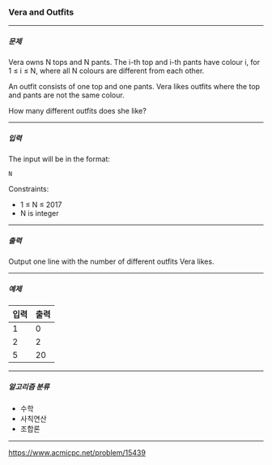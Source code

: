### Vera and Outfits

***

##### 문제
Vera owns N tops and N pants. The i-th top and i-th pants have colour i, for 1 ≤ i ≤ N, where all N colours are different from each other.

An outfit consists of one top and one pants. Vera likes outfits where the top and pants are not the same colour.

How many different outfits does she like?

***

##### 입력
The input will be in the format:

```
N
```

Constraints:
* 1 ≤ N ≤ 2017
* N is integer

***

##### 출력
Output one line with the number of different outfits Vera likes.

***

##### 예제
| 입력  | 출력  |
|-----|-----|
| 1   | 0   |
| 2   | 2   |
| 5   | 20  |

***

##### 알고리즘 분류
* 수학
* 사칙연산
* 조합론

***

https://www.acmicpc.net/problem/15439